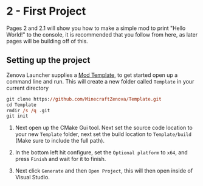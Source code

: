 # 2 - First Project

Pages 2 and 2.1 will show you how to make a simple mod to print "Hello World!" to the console, it is recommended that you follow from here, as later pages will be building off of this.  

## Setting up the project
Zenova Launcher supplies a [Mod Template](https://github.com/MinecraftZenova/Template), to get started open up a command line and run. This will create a new folder called `Template` in your current directory
```ps
git clone https://github.com/MinecraftZenova/Template.git
cd Template
rmdir /s /q .git
git init
```

1. Next open up the CMake Gui tool. Next set the source code location to your new `Template` folder, next set the build location to `Template/build` (Make sure to include the full path).

2. In the bottom left hit configure, set the `Optional platform` to `x64`, and press `Finish` and wait for it to finish.

3. Next click `Generate` and then `Open Project`, this will then open inside of Visual Studio.